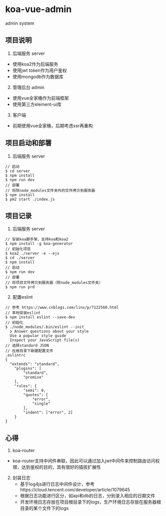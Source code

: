 # koa-vue-admin
admin system

## 项目说明
1. 后端服务 server
  - 使用koa2作为后端服务
  - 使用jwt token作为用户鉴权
  - 使用mongodb作为数据库
2. 管理后台 admin
  - 使用vue全家桶作为前端框架
  - 使用第三方element-ui库
3. 客户端
  - 前期使用vue全家桶，后期考虑ssr再重构

## 项目启动和部署
1. 后端服务 server
```
// 启动
$ cd server
$ npm install
$ npm run dev
// 部署
// 将除node_modules文件夹外的文件拷贝到服务器
$ npm install
$ pm2 start ./index.js
```

## 项目记录
1. 后端服务 server
```
// 安装koa脚手架，支持koa和koa2
$ npm install -g koa-generator
// 初始化项目
$ koa2 ./server -e --ejs
$ cd ./server
$ npm install
// 启动
$ npm run dev
// 部署
// 将项目文件拷贝到服务器（除node_modules文件夹）
$ npm run prd
```
2. 配置eslint
```
// 参考 https://www.cnblogs.com/linx/p/7122560.html
// 本地安装eslint
$ npm install eslint --save-dev
// 初始化
$ ./node_modules/.bin/eslint --init
  ❯ Answer questions about your style
  Use a popular style guide
  Inspect your JavaScript file(s)
// 选择standard JSON
// 在根目录下新建配置文件
.eslintrc
{
  "extends": "standard",
	"plugins": [
		"standard",
		"promise"
	],
	"rules": { 
		"semi": 0,        
		"quotes": [
			"error",
			"single"
		],
		"indent": ["error", 2]
	}
}

```

## 心得
1. koa-router
  - koa-router支持中间件串联，因此可以通过加入jwt中间件来控制路由访问权限，达到鉴权的目的，具有很好的插拔扩展性
2. 封装日志
	- 基于log4js进行日志中间件设计，参考https://cloud.tencent.com/developer/article/1079645
	- 根据日志功能进行区分，如api和db的日志，分别录入相应的日期文件
	- 开发环境日志存放在项目根目录下的logs，生产环境日志存放在服务器根目录的某个文件下的logs